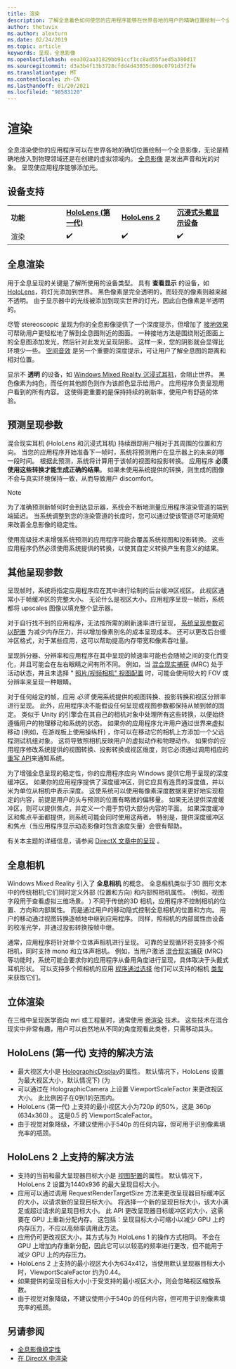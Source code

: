 ```yaml
---
title: 渲染
description: 了解全息着色如何使您的应用程序能够在世界各地的用户的精确位置绘制一个全息影像。
author: thetuvix
ms.author: alexturn
ms.date: 02/24/2019
ms.topic: article
keywords: 呈现，全息影像
ms.openlocfilehash: eea302aa31829bb91ccf1cc8ad55faed5a380d17
ms.sourcegitcommit: d3a3b4f13b3728cfdd4d43035c806c0791d3f2fe
ms.translationtype: MT
ms.contentlocale: zh-CN
ms.lasthandoff: 01/20/2021
ms.locfileid: "98583120"
---
```

# <a name="rendering"></a>渲染

全息渲染使你的应用程序可以在世界各地的确切位置绘制一个全息影像，无论是精确地放入到物理领域还是在创建的虚拟领域内。 [全息影像](../../discover/hologram.md) 是发出声音和光的对象。 呈现使应用程序能够添加光。

## <a name="device-support"></a>设备支持

<table>
    <colgroup>
    <col width="25%" />
    <col width="25%" />
    <col width="25%" />
    <col width="25%" />
    </colgroup>
    <tr>
        <td><strong>功能</strong></td>
        <td><a href="/hololens/hololens1-hardware"><strong>HoloLens (第一代) </strong></a></td>
        <td><a href="https://docs.microsoft.com/hololens/hololens2-hardware"><strong>HoloLens 2</strong></td>
        <td><a href="../../discover/immersive-headset-hardware-details.md"><strong>沉浸式头戴显示设备</strong></a></td>
    </tr>
     <tr>
        <td>渲染</td>
        <td>✔️</td>
        <td>✔️</td>
        <td>✔️</td>
    </tr>
</table>

## <a name="holographic-rendering"></a>全息渲染

用于全息呈现的关键是了解所使用的设备类型。 具有 **查看显示** 的设备，如 [HoloLens](/hololens/hololens1-hardware)，将灯光添加到世界。 黑色像素是完全透明的，而较亮的像素则越来越不透明。 由于显示器中的光线被添加到现实世界的灯光，因此白色像素是半透明的。

尽管 stereoscopic 呈现为你的全息影像提供了一个深度提示，但增加了 [接地效果](../../design/interaction-fundamentals.md) 可帮助用户更轻松地了解到全息图附近的图面。 一种接地方法是围绕附近图面上的全息图添加发光，然后针对此发光呈现阴影。 这样一来，您的阴影就会显得比环境少一些。 [空间音效](../../design/spatial-sound.md) 是另一个重要的深度提示，可让用户了解全息图的距离和相对位置。

显示不 **透明** 的设备，如 [Windows Mixed Reality 沉浸式耳机](../../discover/immersive-headset-hardware-details.md)，会阻止世界。 黑色像素为纯色，而任何其他颜色则作为该颜色显示给用户。 应用程序负责呈现用户看到的所有内容。 这使得更重要的是保持持续的刷新率，使用户有舒适的体验。

## <a name="predicted-rendering-parameters"></a>预测呈现参数

混合现实耳机 (HoloLens 和沉浸式耳机) 持续跟踪用户相对于其周围的位置和方向。 当您的应用程序开始准备下一帧时，系统将预测用户在显示器上的未来的哪一段时间。 根据此预测，系统将计算用于该帧的视图和投影转换。 应用程序 **必须使用这些转换才能生成正确的结果**。 如果未使用系统提供的转换，则生成的图像不会与真实环境保持一致，从而导致用户 discomfort。

> [!NOTE]
> 为了准确预测新帧何时会到达显示器，系统会不断地测量应用程序渲染管道的端到端延迟。 当系统调整到您的渲染管道的长度时，您可以通过使该管道尽可能简短来改善全息影像的稳定性。

使用高级技术来增强系统预测的应用程序可能会覆盖系统视图和投影转换。 这些应用程序仍然必须使用系统提供的转换，以使其自定义转换产生有意义的结果。

## <a name="other-rendering-parameters"></a>其他呈现参数

呈现帧时，系统将指定应用程序应在其中进行绘制的后台缓冲区视区。 此视区通常小于帧缓冲区的完整大小。 无论什么是视区大小，应用程序呈现一帧后，系统都将 upscales 图像以填充整个显示器。

对于自行找不到的应用程序，无法按所需的刷新速率进行呈现， [系统呈现参数可以配置](/uwp/api/Windows.Graphics.Holographic.HolographicViewConfiguration#Windows_Graphics_Holographic_HolographicViewConfiguration) 为减少内存压力，并以增加像素别名的成本呈现成本。 还可以更改后台缓冲区格式，对于某些应用，这可以帮助提高内存带宽和像素吞吐量。

呈现拆分器、分辨率和应用程序在其中呈现的帧速率可能也会随帧之间的变化而变化，并且可能会在左右眼睛之间有所不同。 例如，当 [混合现实捕获](/hololens/holographic-photos-and-videos) (MRC) 处于活动状态，并且未选择 " [照片/视频相机" 视图配置](/uwp/api/Windows.Graphics.Holographic.HolographicViewConfigurationKind#Windows_Graphics_Holographic_HolographicViewConfigurationKind) 时，可能会使用较大的 FOV 或分辨率来呈现一种眼睛。

对于任何给定的帧，应用 *必须* 使用系统提供的视图转换、投影转换和视区分辨率进行呈现。 此外，应用程序决不能假设任何呈现或视图参数都保持从帧到帧的固定。 类似于 Unity 的引擎会在其自己的相机对象中处理所有这些转换，以便始终遵循用户的物理移动和系统的状态。 如果你的应用程序允许用户通过世界来虚拟移动 (例如，在游戏板上使用操纵杆) ，你可以在移动它的相机上方添加一个父远程测试机组对象。 这将导致照相机反映用户的虚拟动作和物理动作。 如果你的应用程序修改系统提供的视图转换、投影转换或视区维度，则它必须通过调用相应的 [重写 API](/uwp/api/Windows.Graphics.Holographic.HolographicCameraPose#Windows_Graphics_Holographic_HolographicCameraPose)来通知系统。

为了增强全息呈现的稳定性，你的应用程序应向 Windows 提供它用于呈现的深度缓冲区。 如果你的应用程序提供了深度缓冲区，则它应具有连贯的深度值，并以米为单位从相机中表示深度。 这使系统可以使用每像素深度数据来更好地实现稳定的内容，前提是用户的头与预测的位置有略微的偏移量。 如果无法提供深度缓冲区，则可以提供焦点，并定义一个用于剪切大部分内容的平面。 如果深度缓冲区和焦点平面都提供，则系统可能会同时使用这两者。 特别是，提供深度缓冲区和焦点（当应用程序显示动态影像时包含速度矢量）会很有帮助。

有关本主题的详细信息，请参阅 [DirectX 文章中的呈现](../native/rendering-in-directx.md) 。

## <a name="holographic-cameras"></a>全息相机

Windows Mixed Reality 引入了 **全息相机** 的概念。 全息相机类似于3D 图形文本中的传统相机;它们同时定义外部 (位置和方向) 和内部照相机属性。  (例如，视图字段用于查看虚拟三维场景。 ) 不同于传统的3D 相机，应用程序不控制相机的位置、方向和内部属性。 而是通过用户的移动隐式控制全息相机的位置和方向。 用户的移动通过视图转换逐帧地中继到应用程序。 同样，照相机的内部属性由设备的校准光学，并通过投影转换按帧中继。

通常，应用程序将针对单个立体声相机进行呈现。 可靠的呈现循环将支持多个照相机，同时支持 mono 和立体声相机。 例如，当用户激活 [混合现实捕获](/hololens/holographic-photos-and-videos) (MRC) 等功能时，系统可能会要求你的应用程序从备用角度进行呈现，具体取决于头戴式耳机形状。 可以支持多个照相机的应用 [程序通过选择](/uwp/api/Windows.Graphics.Holographic.HolographicViewConfiguration#Windows_Graphics_Holographic_HolographicViewConfiguration) 他们可以支持的相机 [类型](/uwp/api/Windows.Graphics.Holographic.HolographicViewConfigurationKind#Windows_Graphics_Holographic_HolographicViewConfigurationKind) 来获取它们。

## <a name="volume-rendering"></a>立体渲染

在三维中呈现医学面向 mri 或工程量时，通常使用 [卷渲染](volume-rendering.md) 技术。 这些技术在混合现实中非常有趣，用户可以自然地从不同的角度观看此类卷，只需移动其头。

## <a name="supported-resolutions-on-hololens-first-gen"></a>HoloLens (第一代) 支持的解决方法

* 最大视区大小是 [HolographicDisplay](/uwp/api/windows.graphics.holographic.holographicdisplay)的属性。 默认情况下，HoloLens 设置为最大视区大小，默认情况下)  (为
* 可以通过在 HolographicCamera 上设置 ViewportScaleFactor 来更改视区大小。 此比例因子在0到1的范围内。
* HoloLens (第一代) 上支持的最小视区大小为720p 的50%，这是 360p (634x360) 。 这是0.5 的 ViewportScaleFactor。
* 由于视觉对象降级，不建议使用小于540p 的任何内容，但可用于识别像素填充率的瓶颈。

## <a name="supported-resolutions-on-hololens-2"></a>HoloLens 2 上支持的解决方法

* 支持的当前和最大呈现器目标大小是 [视图配置](/uwp/api/Windows.Graphics.Holographic.HolographicViewConfiguration#Windows_Graphics_Holographic_HolographicViewConfiguration)的属性。 默认情况下，HoloLens 2 设置为1440x936 的最大呈现目标大小。
* 应用可以通过调用 RequestRenderTargetSize 方法来更改呈现器目标缓冲区的大小，以请求新的呈现目标大小。 将选择一个新的呈现目标大小，该大小满足或超过请求的呈现目标大小。 此 API 更改呈现器目标缓冲区的大小，这需要在 GPU 上重新分配内存。 这包括：呈现目标大小可缩小以减少 GPU 上的内存压力，不应以高频率调用此方法。
* 应用仍可更改视区大小，其方式与为 HoloLens 1 的操作方式相同。 不会在 GPU 上增加内存重新分配，因此它可以以较高的频率进行更改，但不能用于减少 GPU 上的内存压力。
* HoloLens 2 上支持的最小视区大小为634x412，当使用默认呈现器目标大小时，ViewportScaleFactor 约为0.44。
* 如果提供的呈现目标大小小于受支持的最小视区大小，则会忽略视区缩放系数。
* 由于视觉对象降级，不建议使用小于540p 的任何内容，但可用于识别像素填充率的瓶颈。



## <a name="see-also"></a>另请参阅
* [全息影像稳定性](hologram-stability.md)
* [在 DirectX 中渲染](../native/rendering-in-directx.md)